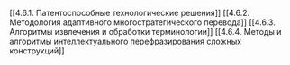 [[4.6.1. Патентоспособные технологические решения]]
[[4.6.2. Методология адаптивного многостратегического перевода]]
[[4.6.3. Алгоритмы извлечения и обработки терминологии]]
[[4.6.4. Методы и алгоритмы интеллектуального перефразирования сложных конструкций]]